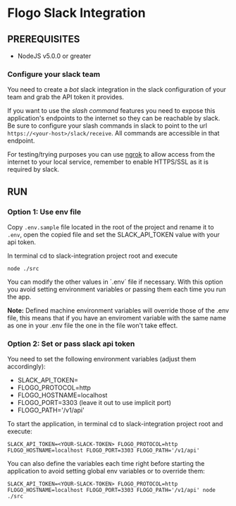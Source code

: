 #  Flogo Slack Integration

##  PREREQUISITES
* NodeJS v5.0.0 or greater

### Configure your slack team

You need to create a *bot* slack integration in the slack configuration of your team and grab the API token it provides.

If you want to use the *slash command* features you need to expose this 
application's endpoints to the internet so they can be reachable by slack. Be sure to configure
your slash commands in slack to point to the url `https://<your-host>/slack/receive`.
All commands are accessible in that endpoint.
 
For testing/trying purposes you can use [ngrok](http://ngrok.com) to allow access
from the internet to your local service, remember to enable HTTPS/SSL as it is required by slack.

## RUN

### Option 1: Use env file

Copy `.env.sample` file located in the root of the project and rename it to `.env`,
open the copied file and set the SLACK_API_TOKEN value with your api token.

In terminal cd to slack-integration project root and execute
```
node ./src
```

You can modify the other values in ´.env´ file if necessary. With this option
you avoid setting environment variables or passing them each time you run the app.

**Note:** Defined machine environment variables will override those of the .env file, this means
that if you have an enviroment variable with the same name as one in your .env file the one in the
file won't take effect.

### Option 2: Set or pass slack api token

You need to set the following environment variables (adjust them accordingly):
- SLACK_API_TOKEN=<YOUR-SLACK-TOKEN>
- FLOGO_PROTOCOL=http
- FLOGO_HOSTNAME=localhost
- FLOGO_PORT=3303 (leave it out to use implicit port)
- FLOGO_PATH='/v1/api'

To start the application, in terminal cd to slack-integration project root and execute:

```
SLACK_API_TOKEN=<YOUR-SLACK-TOKEN> FLOGO_PROTOCOL=http FLOGO_HOSTNAME=localhost FLOGO_PORT=3303 FLOGO_PATH='/v1/api'
```


You can also define the variables each time right before starting the application to avoid setting global env variables or to override them:
```
SLACK_API_TOKEN=<YOUR-SLACK-TOKEN> FLOGO_PROTOCOL=http FLOGO_HOSTNAME=localhost FLOGO_PORT=3303 FLOGO_PATH='/v1/api' node ./src
```